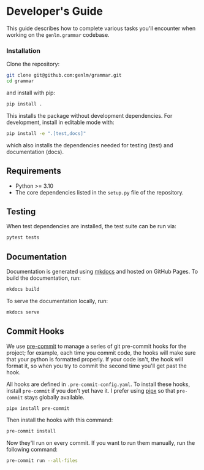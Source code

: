 # Developer's Guide

This guide describes how to complete various tasks you'll encounter when working
on the `genlm.grammar` codebase.

### Installation

Clone the repository:

```bash
git clone git@github.com:genlm/grammar.git
cd grammar
```

and install with pip:

```bash
pip install .
```

This installs the package without development dependencies. For development, install in editable mode with:

```bash
pip install -e ".[test,docs]"
```
which also installs the dependencies needed for testing (test) and documentation (docs).

## Requirements

- Python >= 3.10
- The core dependencies listed in the `setup.py` file of the repository.

## Testing

When test dependencies are installed, the test suite can be run via:
```bash
pytest tests
```

## Documentation

Documentation is generated using [mkdocs](https://www.mkdocs.org/) and hosted on GitHub Pages. To build the documentation, run:

```bash
mkdocs build
```

To serve the documentation locally, run:

```bash
mkdocs serve
```

## Commit Hooks

We use [pre-commit](https://pre-commit.com/) to manage a series of git
pre-commit hooks for the project; for example, each time you commit code, the
hooks will make sure that your python is formatted properly. If your code isn't,
the hook will format it, so when you try to commit the second time you'll get
past the hook.

All hooks are defined in `.pre-commit-config.yaml`. To install these hooks,
install `pre-commit` if you don't yet have it. I prefer using
[pipx](https://github.com/pipxproject/pipx) so that `pre-commit` stays globally
available.

```bash
pipx install pre-commit
```

Then install the hooks with this command:

```bash
pre-commit install
```

Now they'll run on every commit. If you want to run them manually, run the
following command:

```bash
pre-commit run --all-files
```
